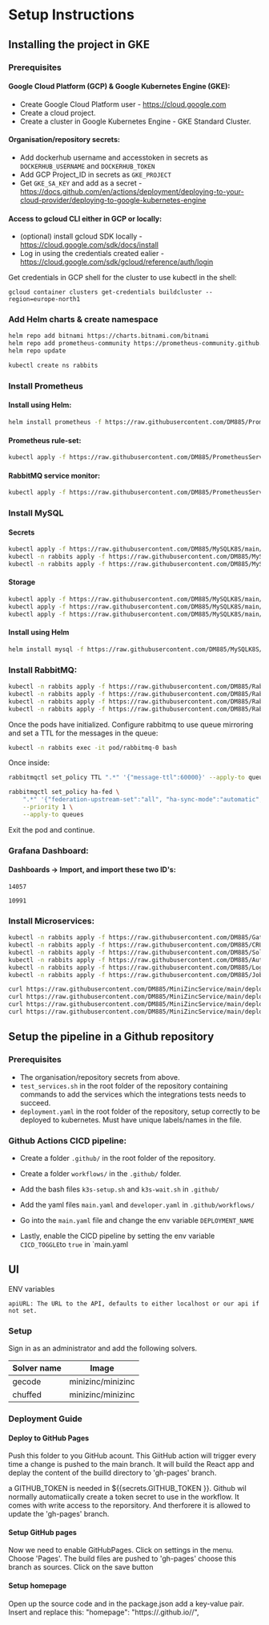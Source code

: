 # Setup Instructions
## Installing the project in GKE
### Prerequisites
#### Google Cloud Platform (GCP) & Google Kubernetes Engine (GKE):
* Create Google Cloud Platform user - https://cloud.google.com
* Create a cloud project.
* Create a cluster in Google Kubernetes Engine - GKE Standard Cluster.
#### Organisation/repository secrets:
* Add dockerhub username and accesstoken in secrets as `DOCKERHUB_USERNAME` and `DOCKERHUB_TOKEN`
* Add GCP Project_ID in secrets as `GKE_PROJECT`
* Get `GKE_SA_KEY` and add as a secret - https://docs.github.com/en/actions/deployment/deploying-to-your-cloud-provider/deploying-to-google-kubernetes-engine
#### Access to gcloud CLI either in GCP or locally:
* (optional) install gcloud SDK locally - https://cloud.google.com/sdk/docs/install
* Log in using the credentials created ealier - https://cloud.google.com/sdk/gcloud/reference/auth/login

Get credentials in GCP shell for the cluster to use kubectl in the shell:
```
gcloud container clusters get-credentials buildcluster --region=europe-north1
```

### Add Helm charts & create namespace
```bash 
helm repo add bitnami https://charts.bitnami.com/bitnami
helm repo add prometheus-community https://prometheus-community.github.io/helm-charts
helm repo update
```
```bash
kubectl create ns rabbits
```
### Install Prometheus
#### Install using Helm:
```bash
helm install prometheus -f https://raw.githubusercontent.com/DM885/PrometheusK8S/main/prometheus-values-GKE.yaml prometheus-community/kube-prometheus-stack
```
#### Prometheus rule-set:
```bash
kubectl apply -f https://raw.githubusercontent.com/DM885/PrometheusService/main/prometheus-roles.yaml
```
#### RabbitMQ service monitor:
```bash
kubectl apply -f https://raw.githubusercontent.com/DM885/PrometheusService/main/rabbitmq-servicemonitor.yaml
```
### Install MySQL
#### Secrets
```bash
kubectl apply -f https://raw.githubusercontent.com/DM885/MySQLK8S/main/mysql-secrets.yaml
kubectl -n rabbits apply -f https://raw.githubusercontent.com/DM885/MySQLK8S/main/mysql-secrets.yaml
kubectl -n rabbits apply -f https://raw.githubusercontent.com/DM885/MySQLK8S/main/auth-secrets.yaml
```
#### Storage
```bash
kubectl apply -f https://raw.githubusercontent.com/DM885/MySQLK8S/main/mysql-sc.yaml
kubectl apply -f https://raw.githubusercontent.com/DM885/MySQLK8S/main/mysql-pv.yaml
kubectl apply -f https://raw.githubusercontent.com/DM885/MySQLK8S/main/mysql-pvc-gke.yaml
```
#### Install using Helm
```bash
helm install mysql -f https://raw.githubusercontent.com/DM885/MySQLK8S/main/mysql-values-gke.yaml bitnami/mysql
```
### Install RabbitMQ:
```bash
kubectl -n rabbits apply -f https://raw.githubusercontent.com/DM885/RabbitMQK8S/main/rabbit-rbac.yaml
kubectl -n rabbits apply -f https://raw.githubusercontent.com/DM885/RabbitMQK8S/main/rabbit-configmap.yaml
kubectl -n rabbits apply -f https://raw.githubusercontent.com/DM885/RabbitMQK8S/main/rabbit-secret.yaml
kubectl -n rabbits apply -f https://raw.githubusercontent.com/DM885/RabbitMQK8S/main/rabbit-statefulset-gke.yaml
```
Once the pods have initialized. Configure rabbitmq to use queue mirroring and set a TTL for the messages in the queue:
```bash
kubectl -n rabbits exec -it pod/rabbitmq-0 bash
```
Once inside:
```bash
rabbitmqctl set_policy TTL ".*" '{"message-ttl":60000}' --apply-to queues
```
```bash
rabbitmqctl set_policy ha-fed \
    ".*" '{"federation-upstream-set":"all", "ha-sync-mode":"automatic", "ha-mode":"nodes", "ha-params":["rabbit@rabbitmq-0.rabbitmq.rabbits.svc.cluster.local","rabbit@rabbitmq-1.rabbitmq.rabbits.svc.cluster.local"]}' \
    --priority 1 \
    --apply-to queues
```
Exit the pod and continue.
### Grafana Dashboard:
#### Dashboards -> Import, and import these two ID's:
```
14057
```
```
10991
```

### Install Microservices:
```bash
kubectl -n rabbits apply -f https://raw.githubusercontent.com/DM885/GatewayService/main/deployment.yaml
kubectl -n rabbits apply -f https://raw.githubusercontent.com/DM885/CRUDservice/main/deployment.yaml
kubectl -n rabbits apply -f https://raw.githubusercontent.com/DM885/SolverInfoService/main/deployment.yaml
kubectl -n rabbits apply -f https://raw.githubusercontent.com/DM885/AuthenticationService/main/deployment.yaml
kubectl -n rabbits apply -f https://raw.githubusercontent.com/DM885/LoggingService/main/deployment.yaml
kubectl -n rabbits apply -f https://raw.githubusercontent.com/DM885/JobService/main/deployment.yaml
```
```bash
curl https://raw.githubusercontent.com/DM885/MiniZincService/main/deployment.yaml | sed "s/name: minisolver/name: minisolver-1/g" |kubectl -n rabbits apply -f -
curl https://raw.githubusercontent.com/DM885/MiniZincService/main/deployment.yaml | sed "s/name: minisolver/name: minisolver-2/g" |kubectl -n rabbits apply -f -
curl https://raw.githubusercontent.com/DM885/MiniZincService/main/deployment.yaml | sed "s/name: minisolver/name: minisolver-3/g" |kubectl -n rabbits apply -f -
curl https://raw.githubusercontent.com/DM885/MiniZincService/main/deployment.yaml | sed "s/name: minisolver/name: minisolver-4/g" |kubectl -n rabbits apply -f -
```

## Setup the pipeline in a Github repository
### Prerequisites
* The organisation/repository secrets from above.
* `test_services.sh` in the root folder of the repository containing commands to add the services which the integrations tests needs to succeed.
* `deployment.yaml` in the root folder of the repository, setup correctly to be deployed to kubernetes. Must have unique labels/names in the file. 

### Github Actions CICD pipeline:
* Create a folder `.github/` in the root folder of the repository.
* Create a folder `workflows/` in the `.github/` folder.
* Add the bash files `k3s-setup.sh` and `k3s-wait.sh` in `.github/`
* Add the yaml files `main.yaml` and `developer.yaml` in `.github/workflows/`
* Go into the `main.yaml` file and change the env variable `DEPLOYMENT_NAME`

* Lastly, enable the CICD pipeline by setting the env variable `CICD_TOGGLE`to `true` in `main.yaml
## UI
ENV variables
```
apiURL: The URL to the API, defaults to either localhost or our api if not set.
```
### Setup
Sign in as an administrator and add the following solvers.

| Solver name | Image             |
|-------------|-------------------|
| gecode      | minizinc/minizinc |
| chuffed     | minizinc/minizinc |


### Deployment Guide

#### Deploy to GitHub Pages

Push this folder to you GitHub acount. This GiitHub action will trigger every time a change is pushed to the main branch. It will build the React app and deplay the content of the builld directory to 'gh-pages' branch.

a GITHUB_TOKEN is needed in ${{secrets.GITHUB_TOKEN }}. Github wil normally automatiically create a token secret to use in the workflow. It comes with write access to the reporsitory. And therforere it is allowed to update the 'gh-pages' branch.

#### Setup GitHub pages

Now we need to enable GitHubPages. Click on settings in the menu. Choose 'Pages'. The build files are pushed to 'gh-pages' choose this branch as sources. Click on the save button

#### Setup homepage

Open up the source code and in the package.json add a key-value pair. Insert and replace this: "homepage": "https://.github.io//",
